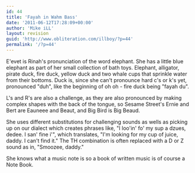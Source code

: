 ```yaml
---
id: 44
title: 'Fayah in Wahm Bass'
date: '2011-06-12T17:28:09+00:00'
author: 'Mike iLL'
layout: revision
guid: 'http://www.obliteration.com/illboy/?p=44'
permalink: '/?p=44'
---
```


E'evet is Rinah's pronunciation of the word elephant. She has a little blue elephant as part of her small collection of bath toys. Elephant, alligator, pirate duck, fire duck, yellow duck and two whale cups that sprinkle water from their bottoms. Duck is, since she can't pronounce hard c's or k's yet, pronounced "duh", like the beginning of oh oh - fire duck being "fayah du".

L's and R's are also a challenge, as they are also pronounced by making complex shapes with the back of the tongue, so Sesame Street's Ernie and Bert are Eauneee and Beaut, and Big Bird is Big Beaud.

She uses different substitutions for challenging sounds as wells as picking up on our dialect which creates phrases like, "I loo'in' fo' my sup a dzues, dedee. I san' fine i'", which translates, "I'm looking for my cup of juice, daddy. I can't find it." The TH combination is often replaced with a D or Z sound as in, "Smoozee, daddy."

She knows what a music note is so a book of written music is of course a Note Book.